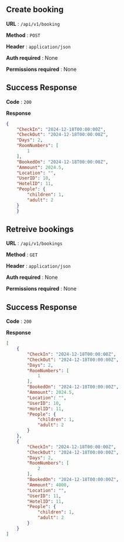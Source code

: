 ## Create booking

**URL** : `/api/v1/booking`

**Method** : `POST`

**Header** : `application/json`

**Auth required** : None

**Permissions required** : None

## Success Response

**Code** : `200`

**Response**

```json
{
    "CheckIn": "2024-12-18T00:00:00Z",
    "CheckOut": "2024-12-18T00:00:00Z",
    "Days": 2,
    "RoomNumbers": [
        1
    ],
    "BookedOn": "2024-12-18T00:00:00Z",
    "Ammount": 2024.5,
    "Location": "",
    "UserID": 10,
    "HotelID": 11,
    "People": {
        "children": 1,
        "adult": 2
    }
    }
```

## Retreive bookings

**URL** : `/api/v1/bookings`

**Method** : `GET`

**Header** : `application/json`

**Auth required** : None

**Permissions required** : None

## Success Response

**Code** : `200`

**Response**

```json
[
    {
        "CheckIn": "2024-12-18T00:00:00Z",
        "CheckOut": "2024-12-18T00:00:00Z",
        "Days": 2,
        "RoomNumbers": [
            1
        ],
        "BookedOn": "2024-12-18T00:00:00Z",
        "Ammount": 2024.5,
        "Location": "",
        "UserID": 10,
        "HotelID": 11,
        "People": {
            "children": 1,
            "adult": 2
        }
    },
    {
        "CheckIn": "2024-12-18T00:00:00Z",
        "CheckOut": "2024-12-18T00:00:00Z",
        "Days": 2,
        "RoomNumbers": [
            2
        ],
        "BookedOn": "2024-12-18T00:00:00Z",
        "Ammount": 4000,
        "Location": "",
        "UserID": 11,
        "HotelID": 11,
        "People": {
            "children": 1,
            "adult": 2
        }
    }
]
```